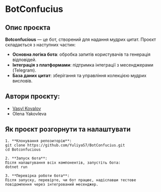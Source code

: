 # BotConfucius

## Опис проєкта 
**Botconfucious** — це бот, створений для надання мудрих цитат. Проєкт складається з наступних частин:
- **Основна логіка бота**: обробка запитів користувачів та генерація відповідей.
- **Інтеграція з платформами**: підтримка інтеграції з месенджерами (Telegram).
- **База даних цитат**: зберігання та управління колекцією мудрих висловів.

## Автори проєкту:
- [Vasyl Kovalov](mailto:raid3r81@gmail.com)
- Olena Yakovleva


## Як проєкт розгорнути та налаштувати

    1. **Клонування репозиторію**:
    git clone https://github.com/YuliyaS7/BotConfucius.git
    cd Botconfucious

    2. **Запуск бота**:
    Після налаштування всіх компонентів, запустіть бота:
    dotnet run

    3. **Перевірка роботи бота**:
    Після запуску, перевірте, чи бот працює, надіславши тестове повідомлення через інтегрований месенджер.



